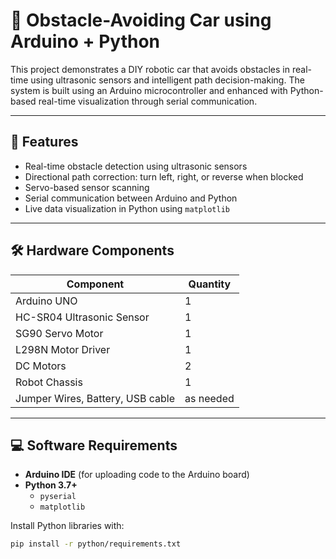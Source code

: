 # 🤖 Obstacle-Avoiding Car using Arduino + Python

This project demonstrates a DIY robotic car that avoids obstacles in real-time using ultrasonic sensors and intelligent path decision-making. The system is built using an Arduino microcontroller and enhanced with Python-based real-time visualization through serial communication.

---

## 🚗 Features

- Real-time obstacle detection using ultrasonic sensors
- Directional path correction: turn left, right, or reverse when blocked
- Servo-based sensor scanning
- Serial communication between Arduino and Python
- Live data visualization in Python using `matplotlib`

---

## 🛠️ Hardware Components

| Component           | Quantity |
|---------------------|----------|
| Arduino UNO         | 1        |
| HC-SR04 Ultrasonic Sensor | 1  |
| SG90 Servo Motor    | 1        |
| L298N Motor Driver  | 1        |
| DC Motors           | 2        |
| Robot Chassis       | 1        |
| Jumper Wires, Battery, USB cable | as needed |

---

## 💻 Software Requirements

- **Arduino IDE** (for uploading code to the Arduino board)
- **Python 3.7+**
  - `pyserial`
  - `matplotlib`

Install Python libraries with:

```bash
pip install -r python/requirements.txt
